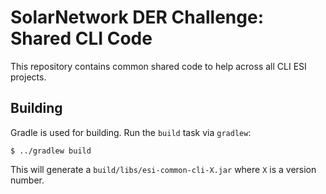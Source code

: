 # SolarNetwork DER Challenge: Shared CLI Code

This repository contains common shared code to help across all CLI ESI projects.

## Building

Gradle is used for building. Run the `build` task via `gradlew`:

	$ ../gradlew build

This will generate a `build/libs/esi-common-cli-X.jar` where `X` is a version number.
